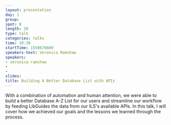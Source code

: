 ```yaml
---
layout: presentation
day: 1
group: 
spot: 8
length: 20
type: talk
categories: talks
time: 10:30
startTime: 1550676600
speakers-text: Veronica Ramshaw 
speakers:
- veronica-ramshaw
- 
- 
slides: 
title: Building A Better Database List with APIs
---
```

With a combination of automation and human attention, we were able to build a better Database A-Z List for our users and streamline our workflow by feeding LibGuides the data from our ILS's available APIs. 
In this talk, I will cover how we achieved our goals and the lessons we learned through the process.